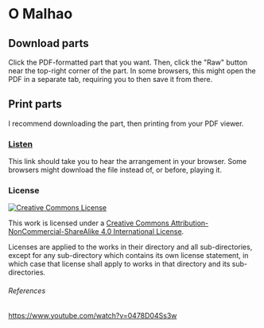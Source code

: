 # O Malhao

## Download parts
Click the PDF-formatted part that you want. Then, click the "Raw" button near the top-right corner of the part. In some browsers, this might open the PDF in a separate tab, requiring you to then save it from there.

## Print parts
I recommend downloading the part, then printing from your PDF viewer.

### [Listen](https://cdn.rawgit.com/Joao-S-Martins/scores/master/tunas/O%20Malhao/O%20Malhao.mp3)
This link should take you to hear the arrangement in your browser. Some browsers might download the file instead of, or before, playing it.

### License
<a rel="license" href="http://creativecommons.org/licenses/by-nc-sa/4.0/"><img alt="Creative Commons License" style="border-width:0" src="https://i.creativecommons.org/l/by-nc-sa/4.0/88x31.png" /></a>

This work is licensed under a <a rel="license" href="http://creativecommons.org/licenses/by-nc-sa/4.0/">Creative Commons Attribution-NonCommercial-ShareAlike 4.0 International License</a>.

Licenses are applied to the works in their directory and all sub-directories, except for any sub-directory which contains its own license statement, in which case that license shall apply to works in that directory and its sub-directories.

###### References
https://www.youtube.com/watch?v=0478D04Ss3w

